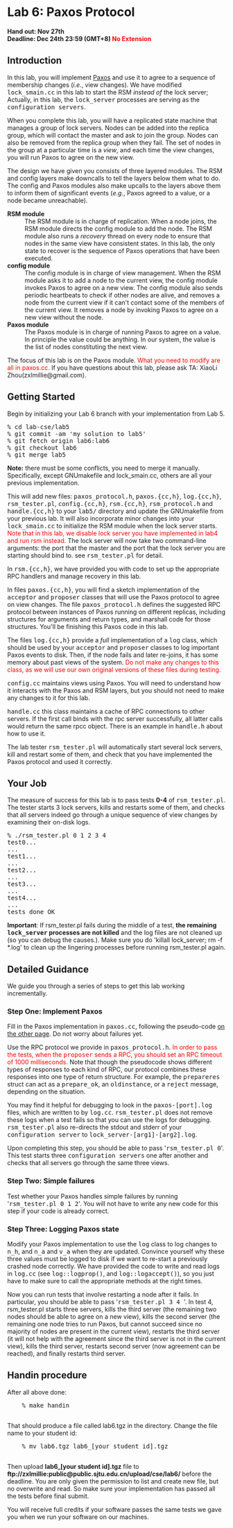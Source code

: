 <!DOCTYPE HTML PUBLIC "-//W3C//DTD HTML 4.0 Transitional//EN">
<HTML><HEAD>
<META http-equiv=Content-Type content="text/html; charset=gb2312">
<LINK href="labs.css" type="text/css" rel="stylesheet">
<link rel="stylesheet" href="./github.css" type="text/css">
<META content="MSHTML 6.00.6000.16705" name=GENERATOR></HEAD>
<BODY>
<H1>Lab 6: Paxos Protocol</H1>
<P><B>Hand out: Nov 27th
<BR>Deadline: Dec 24th 23:59 (GMT+8)
<span style="color: red">No Extension</span></B></P>

<H2>Introduction</H2>

<p>In this lab, you will implement <a href= "./lab6-ref.md" >Paxos</a> and use it to agree to a
  sequence of membership changes (<i>i.e.</i>, view changes). We have modified
  <tt>lock_smain.cc</tt> in this lab to start the
  RSM <i>instead of</i> the lock server; Actually, in this lab, 
  the <tt>lock_server</tt> processes are serving as the <tt>configuration servers</tt>.

<p>When you complete this lab, you will have a
  replicated state machine that manages a group of lock servers.
  Nodes can be added into the replica group, which will contact the
  master and ask to join the group. Nodes can also be removed
  from the replica group when they fail. The set of nodes in the group
  at a particular time is a <i>view</i>, and each time the view
  changes, you will run Paxos to agree on the new view.

<p>The design we have given you consists of three layered modules. The
  RSM and config layers make downcalls to tell the layers below them
  what to do. The config and Paxos modules also make upcalls to the
  layers above them to inform them of significant events (<i>e.g.</i>,
  Paxos agreed to a value, or a node became unreachable).
<DL>
<DT><strong>RSM module</strong></DT>
<DD>
The RSM module is in charge of replication. When a node joins, the RSM
module directs the config module to add the node. The RSM module also
runs a <i>recovery</i> thread on every node to ensure that nodes in the
same view have consistent states. In this lab, the only state to
recover is the sequence of Paxos operations that have been
executed.
</DD>

<DT><strong>config module</strong></DT>
<DD>The config module is in charge of view management. When the RSM
  module asks it to add a node to the current view, the config module
  invokes Paxos to agree on a new view. The config module also sends
  periodic heartbeats to check if other nodes are alive, and removes a
  node from the current view if it can't contact some of the members
  of the current view.  It removes a node by invoking Paxos to agree
  on a new view without the node.</DD>

<DT><strong>Paxos module</strong></DT>
<DD>The Paxos module is in charge of running Paxos to agree on a
  value. In principle the value could be anything. In
  our system, the value is the list of nodes constituting the next view.
</DD>
</DL>
The focus of this lab is on the Paxos module.
<font color = "red">What you need to modify are all in paxos.cc.</font> If you have questions about this lab, 
please ask TA: XiaoLi Zhou(zxlmillie@gmail.com).</P>
<p>

<H2>Getting Started</H2>

<p>Begin by initializing your Lab 6 branch with your implementation
from Lab 5.

<pre>
% cd lab-cse/lab5
% git commit -am 'my solution to lab5'
% git fetch origin lab6:lab6
% git checkout lab6
% git merge lab5
</pre>

<p><B>Note:</B> there must be some conflicts, you need to merge it
	manually. Specifically, except GNUmakefile and lock_smain.cc, others are all your previous implementation.

<p>This will add new files: <tt>paxos_protocol.h</tt>, <tt>paxos.{cc,h}</tt>,
<tt>log.{cc,h}</tt>, <tt>rsm_tester.pl</tt>, <tt>config.{cc,h}</tt>, <tt>rsm.{cc,h}</tt>,
<tt>rsm_protocol.h</tt> and <tt>handle.{cc,h}</tt> to your <tt>lab5/</tt> directory and update
the GNUmakefile from your previous lab.  It will also incorporate minor
changes into your <tt>lock_smain.cc</tt> to initialize the RSM module
when the lock server starts. <font color=red>Note that in this lab, we disable lock server you 
have implemented in lab4 and run rsm instead.</font>
The lock server will now take two
command-line arguments: the port that the master and the port that
the lock server you are starting should bind to. see <tt>rsm_tester.pl</tt> for detail.

<p>
In <tt>rsm.{cc,h}</tt>, we have provided you with code to set up the
appropriate RPC handlers and manage recovery in this lab. 

<p>
In files <tt>paxos.{cc,h}</tt>, you will find a sketch implementation of
the <tt>acceptor</tt> and <tt>proposer</tt> classes that will use the Paxos
protocol to agree on view changes.
The file <tt>paxos_protocol.h</tt> defines the suggested RPC
protocol between instances of Paxos running on different replicas,
including structures for arguments and return types, and marshall code
for those structures. You'll be finishing this Paxos code in this lab.

<p>The files <tt>log.{cc,h}</tt> provide a <i>full</i> implementation
of a <tt>log</tt> class, which should be used by your
<tt>acceptor</tt> and <tt>proposer</tt> classes
to log important Paxos events to disk.  Then, if the node fails and
later re-joins, it has some memory about past views of the system.
<font color="red">Do not make any changes to this class, as we will use
our own original versions of these files during testing.</font>

<p><tt>config.cc</tt> maintains views using Paxos. You will need to
  understand how it interacts with the Paxos and RSM layers, but you
  should not need to make any changes to it for this lab.

<p><tt>handle.cc</tt> this class maintains a cache of RPC connections to other servers. 
If the first call binds with the rpc server successfully, all latter calls would return the same rpcc object. 
There is an example in <tt>handle.h</tt> about how to use it. 

<p>The lab tester <tt>rsm_tester.pl</tt> will automatically start several lock
servers, kill and restart some of them, and check that you have
implemented the Paxos protocol and used it correctly.
	
<H2>Your Job</H2> 
The measure of success for this lab is to pass tests <b>0-4</b> of
<tt>rsm_tester.pl</tt>. The tester starts 3 lock servers, kills and
restarts some of them, and checks that all servers indeed go through a
unique sequence of view changes by examining their on-disk logs.

<pre>
% ./rsm_tester.pl 0 1 2 3 4 
test0...
...
test1...
...
test2...
...
test3...
...
test4...
...
tests done OK
</pre>

<p><b>Important</b>: If rsm_tester.pl fails during the middle of a test, <b>the remaining <tt>lock_server</tt> processes 
are not killed</b> and the log files are not cleaned up (so you can 
debug the causes.). Make sure you do 'killall lock_server; rm -f *.log' 
to clean up the lingering processes before running rsm_tester.pl again.


<H2>Detailed Guidance</H2>

<p>We guide you through a series of steps to get this lab working incrementally.

<h3>Step One: Implement Paxos</h3>

<p> Fill in the Paxos implementation in <tt>paxos.cc</tt>,
following the pseudo-code <a href = "./lab6-ref.md">on the other page</a>. Do not worry about failures yet.

<p>
Use the RPC protocol we provide in
<tt>paxos_protocol.h</tt>.  <font color='red'>In order to pass the tests, when the 
<tt>proposer</tt> sends a RPC, you should set an RPC timeout of
1000 milliseconds.</font>
Note that though the pseudocode shows different
types of responses to each kind of RPC, our protocol combines these responses
into one type of return structure.  For example, the <tt>prepareres</tt> struct
can act as a <tt>prepare_ok</tt>, an <tt>oldinstance</tt>, or a <tt>reject</tt>
message, depending on the situation.

<p>
You may find it helpful for debugging to look in the <tt>paxos-[port].log</tt> files, which are written
to by <tt>log.cc</tt>. <tt>rsm_tester.pl</tt> does not remove these logs when a test fails so that you can
use the logs for debugging. <tt>rsm_tester.pl</tt> also re-directs the stdout and stderr of 
your <tt>configuration server</tt> to <tt>lock_server-[arg1]-[arg2].log</tt>.

<p>Upon completing this step, you should be able to pass '<tt>rsm_tester.pl 0</tt>'. This test starts 
three <tt>configuration servers</tt> one after another and checks that all servers go through the same three views.

<h3>Step Two: Simple failures</h3>

<p>
Test whether your Paxos handles simple failures by
running '<tt>rsm_tester.pl 0 1 2</tt>'. 
You will not have to write any new code for this step if your code is already
correct.

<h3>Step Three: Logging Paxos state</h3>

<p>Modify your Paxos implementation to use the <tt>log</tt> class to
log changes to <tt>n_h</tt>, and
<tt>n_a</tt> and <tt>v_a</tt> when they are updated.  Convince yourself why these 
three values must be logged to disk if we want to re-start a previously crashed
node correctly. We have provided the code to write and read logs in
<tt>log.cc</tt> (see <tt>log::logprop()</tt>, and <tt>log::logaccept()</tt>), so
you just have to make sure to call the appropriate methods at the right times.

<p>Now you can run tests that involve restarting a node after it
  fails.  In particular, you should be able to pass '<tt>rsm_tester.pl 3 4 </tt>'.
In test 4, rsm_tester.pl starts three servers, kills the third server (the remaining 
two nodes should be able to agree on a new view), kills the second server
(the remaining one node tries to run Paxos, but cannot succeed since 
no majority of nodes are present in the current view), restarts the 
third server (it will not help with the agreement since the third server is not 
in the current view), kills the third server, restarts second server (now 
agreement can be reached), and finally restarts third server.

<H2>Handin procedure</H2>
<P>
  After all above done:
  <PRE>
    % make handin
  </PRE>
  That should produce a file called lab6.tgz in the directory. Change the file name to your student id:
  <PRE>
    % mv lab6.tgz lab6_[your student id].tgz
  </PRE>
  Then upload <B>lab6_[your student id].tgz</B> file to <B>ftp://zxlmillie:public@public.sjtu.edu.cn/upload/cse/lab6/</B> before the deadline. You are only given the permission to list and create new file, but no overwrite and read. So make sure your implementation has passed all the tests before final submit.
</P>
<P>You will receive full credits if your software passes the same tests we gave you when we run your software on our machines.</P>

</BODY>
</HTML>
